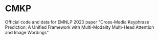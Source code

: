# CMKP
Official code and data for EMNLP 2020 paper "Cross-Media Keyphrase Prediction: A Unified Framework with Multi-Modality Multi-Head Attention and Image Wordings"
